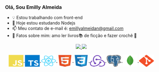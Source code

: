### Olá, Sou Emilly Almeida 


- :bulb: Estou trabalhando com front-end
- :green_book: Hoje estou estudando Nodejs
- 📫 Meu contato de e-mail é: emillyalmeidan@gmail.com
- :mag_right: Fatos sobre mim: amo ler livros:books: de ficção e fazer crochê :yarn:

<div align="center">
  <a href="https://github.com/Emillyalmeida">
  <img height="180em" src="https://github-readme-stats.vercel.app/api?username=Emillyalmeida&count_private=true&show_icons=true&theme=radical"/>
  <img height="180em" src="https://github-readme-stats.vercel.app/api/top-langs/?username=Emillyalmeida&hide=python&layout=compact&langs_count=7&theme=radical"/> 
</div>
  
  
  <div style="display: inline_block" align="center" padding-bottom="20px"><br>
  <img align="center" alt="Emilly-Js" height="40" width="50" src="https://raw.githubusercontent.com/devicons/devicon/master/icons/javascript/javascript-plain.svg">
  <img align="center" alt="Emilly-Ts" height="40" width="50" src="https://raw.githubusercontent.com/devicons/devicon/master/icons/typescript/typescript-plain.svg">
  <img align="center" alt="Emilly-React" height="40" width="50" src="https://raw.githubusercontent.com/devicons/devicon/master/icons/react/react-original.svg">
  <img align="center" alt="Emilly-HTML" height="40" width="50" src="https://raw.githubusercontent.com/devicons/devicon/master/icons/html5/html5-original.svg">
  <img align="center" alt="Emilly-CSS" height="40" width="50" src="https://raw.githubusercontent.com/devicons/devicon/master/icons/css3/css3-original.svg">
  <img align="center" alt="Emilly-Redux" height="40" width="50" src="https://raw.githubusercontent.com/devicons/devicon/master/icons/redux/redux-original.svg">
  <img align="center" alt="Emilly-PostgreSQL" height="40" width="50" src="https://raw.githubusercontent.com/devicons/devicon/master/icons/postgresql/postgresql-original.svg">
  <img align="center" alt="Emilly-MongoDB" height="40" width="50" src="https://raw.githubusercontent.com/devicons/devicon/master/icons/mongodb/mongodb-original.svg"> 
  <img align="center" alt="Emilly-Git" height="40" width="50" src="https://raw.githubusercontent.com/devicons/devicon/master/icons/git/git-original.svg"> 
</div>

  
 

